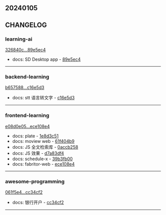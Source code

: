 ## 20240105

## CHANGELOG

### learning-ai

[326840c...89e5ec4](https://github.com/zhbhun/learning-ai/compare/326840c...89e5ec4)

* docs: SD Desktop app - [89e5ec4](https://github.com/zhbhun/learning-ai/commit/89e5ec4696cdc7f2eeb82a43ec7deaa77edcd757)

---

### backend-learning

[b657588...c16e5d3](https://github.com/zhbhun/backend-learning/compare/b657588...c16e5d3)

* docs: stt 语言转文字 - [c16e5d3](https://github.com/zhbhun/backend-learning/commit/c16e5d36eed8aa666b5e78738e7dc83a1ea4d294)

---

### frontend-learning

[e08d0e05...ece108e4](https://github.com/zhbhun/frontend-learning/compare/e08d0e05...ece108e4)

* docs: plate - [1e8d3c51](https://github.com/zhbhun/frontend-learning/commit/1e8d3c51616352cf5bf5a30ab269f14782e97a24)
* docs: moview web - [61f404b9](https://github.com/zhbhun/frontend-learning/commit/61f404b9c8a592e7cfd0d045458969efa8f85c66)
* docs: JS 全文检索库 - [0accb258](https://github.com/zhbhun/frontend-learning/commit/0accb258d9c4b8a49da7572f9e07aab523948bb5)
* docs: JS 效果 - [d7a83df4](https://github.com/zhbhun/frontend-learning/commit/d7a83df4fcba4f1bcc2744c91cff73bef2add4b9)
* docs: schedule-x - [39b3fb00](https://github.com/zhbhun/frontend-learning/commit/39b3fb00bcfd547c3ed51f627d464fa1f3d84e1d)
* docs: fabritor-web - [ece108e4](https://github.com/zhbhun/frontend-learning/commit/ece108e41bd53e0b69a8f2dd3e420b28f724cea2)

---

### awesome-programming

[061f5e4...cc34cf2](https://github.com/zhbhun/awesome-programming/compare/061f5e4...cc34cf2)

* docs: 银行开户 - [cc34cf2](https://github.com/zhbhun/awesome-programming/commit/cc34cf2a1f51bbff55c806904b128d76330b84dc)

---


